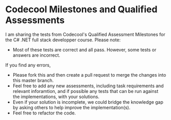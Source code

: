 # Codecool Milestones and Qualified Assessments

I am sharing the tests from Codecool's Qualified Assessment Milestones for the C# .NET full stack developper course. 
Please note: 
- Most of these tests are correct and all pass. However, some tests or answers are incorrect. 

If you find any errors, 
- Please fork this and then create a pull request to merge the changes into this master branch. 
- Feel free to add any new assessments, including task requirements and relevant inforamtion, and if possible any tests that can be run against the implementations, with your solutions. 
- Even if your solution is incomplete, we could bridge the knowledge gap by asking others to help improve the implementation(s).
- Feel free to refactor the code. 



